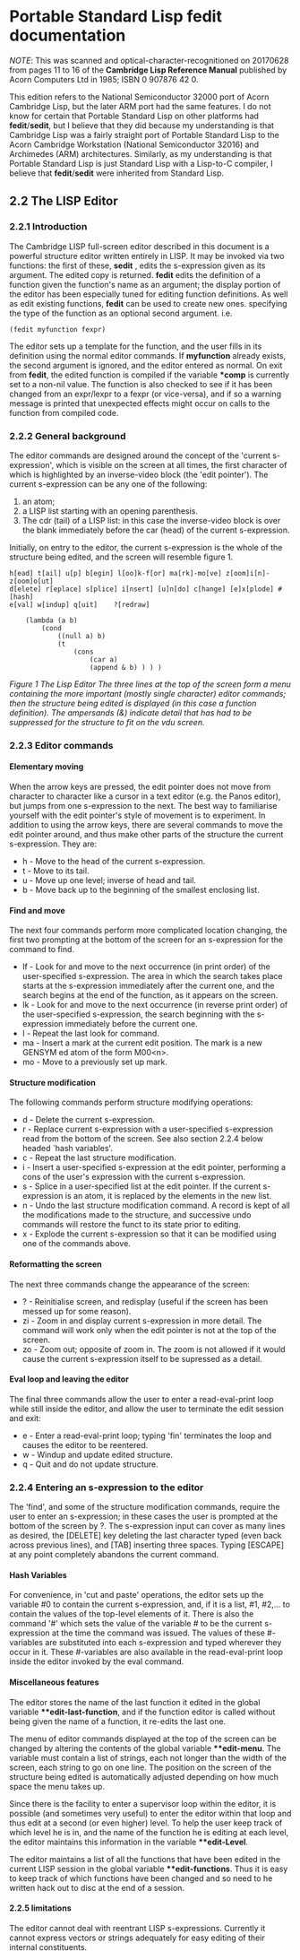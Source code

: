 # Portable Standard Lisp fedit documentation

*NOTE*: This was scanned and optical-character-recognitioned on 20170628 from pages 11 to 16 of the **Cambridge Lisp Reference Manual** published by Acorn Computers Ltd in 1985; ISBN 0 907876 42 0.

This edition refers to the National Semiconductor 32000 port of Acorn Cambridge Lisp, but the later ARM port had the same features. I do not know for certain that Portable Standard Lisp on other platforms had **fedit**/**sedit**, but I believe that they did because my understanding is that Cambridge Lisp was a fairly straight port of Portable Standard Lisp to the Acorn Cambridge Workstation (National Semiconductor 32016) and Archimedes (ARM) architectures. Similarly, as my understanding is that Portable Standard Lisp is just Standard Lisp with a Lisp-to-C compiler, I believe that **fedit**/**sedit** were inherited from Standard Lisp.


## 2.2 The LISP Editor

### 2.2.1 Introduction

The Cambridge LISP full-screen editor described in this document is a powerful structure editor written entirely in LISP. It may be invoked via two functions: the first of these, **sedit** , edits the s-expression given as its argument. The edited copy is returned. **fedit** edits the definition of a function given the function's name as an argument; the display portion of the editor has been especially tuned for editing function definitions. As well as edit existing functions, **fedit** can be used to create new ones. specifying the type of the function as an optional second argument. i.e.

    (fedit myfunction fexpr)

The editor sets up a template for the function, and the user fills in its definition using the normal editor commands. If **myfunction** already exists, the second argument is ignored, and the editor entered as normal. On exit from **fedit**, the edited function is compiled if the variable **\*comp** is currently set to a non-nil value. The function is also checked to see if it has been changed from an expr/lexpr to a fexpr (or vice-versa), and if so a warning message is printed that unexpected effects might occur on calls to the function from compiled code.

### 2.2.2 General background

The editor commands are designed around the concept of the 'current s-expression', which is visible on the screen at all times, the first character of which is highlighted by an inverse-video block (the 'edit pointer'). The current s-expression can be any one of the following:

1. an atom;
2. a LISP list starting with an opening parenthesis.
3. The cdr (tail) of a LISP list: in this case the inverse-video block is over the blank immediately before the car (head) of the current s-expression.

Initially, on entry to the editor, the current s-expression is the whole of the structure being edited, and the screen will resemble figure 1.

    h[ead] t[ail] u[p] b[egin] l[oo]k-f[or] ma[rk]-mo[ve] z[oom]i[n]-z[oom]o[ut]
    d[elete] r[eplace] s[plice] i[nsert] [u]n[do] c[hange] [e]x[plode] #[hash]
    e[val] w[indup] q[uit]    ?[redraw]

        (lambda (a b)
            (cond
                ((null a) b)
                (t
                    (cons
                        (car a)
                        (append & b) ) ) )

*Figure 1 The Lisp Editor The three lines at the top of the screen form a menu containing the more important (mostly single character) editor commands; then the structure being edited is displayed (in this case a function definition). The ampersands (&) indicate detail that has had to be suppressed for the structure to fit on the vdu screen.*

### 2.2.3 Editor commands

#### Elementary moving

When the arrow keys are pressed, the edit pointer does not move from character to character like a cursor in a text editor (e.g. the Panos editor), but jumps from one s-expression to the next. The best way to familiarise yourself with the edit pointer's style of movement is to experiment. In addition to using the arrow keys, there are several commands to move the edit pointer around, and thus make other parts of the structure the current s-expression. They are:

* h - Move to the head of the current s-expression.
* t - Move to its tail.
* u - Move up one level; inverse of head and tail.
* b - Move back up to the beginning of the smallest enclosing list.

#### Find and move

The next four commands perform more complicated location changing, the first two prompting at the bottom of the screen for an s-expression for the command to find.

* lf - Look for and move to the next occurrence (in print order) of the user-specified s-expression. The area in which the search takes place starts at the s-expression immediately after the current one, and the search begins at the end of the function, as it appears on the screen.
* lk - Look for and move to the next occurrence (in reverse print order) of the user-specified s-expression, the search beginning with the s-expression immediately before the current one.
* l - Repeat the last look for command.
* ma - Insert a mark at the current edit position. The mark is a new GENSYM ed atom of the form M00\<n\>.
* mo - Move to a previously set up mark.

#### Structure modification

The following commands perform structure modifying operations:

* d - Delete the current s-expression.
* r - Replace current s-expression with a user-specified s-expression read from the bottom of the screen. See also section 2.2.4 below headed `hash variables'.
* c - Repeat the last structure modification.
* i - Insert a user-specified s-expression at the edit pointer, performing a cons of the user's expression with the current s-expression.
* s - Splice in a user-specified list at the edit pointer. If the current s-expression is an atom, it is replaced by the elements in the new list.
* n - Undo the last structure modification command. A record is kept of all the modifications made to the structure, and successive undo commands will restore the funct to its state prior to editing.
* x - Explode the current s-expression so that it can be modified using one of the commands above.

#### Reformatting the screen

The next three commands change the appearance of the screen:

* ? - Reinitialise screen, and redisplay (useful if the screen has been messed up for some reason).
* zi - Zoom in and display current s-expression in more detail. The command will work only when the edit pointer is not at the top of the screen.
* zo - Zoom out; opposite of zoom in. The zoom is not allowed if it would cause the current s-expression itself to be supressed as a detail.

#### Eval loop and leaving the editor

The final three commands allow the user to enter a read-eval-print loop while still inside the editor, and allow the user to terminate the edit session and exit:

* e - Enter a read-eval-print loop; typing 'fin' terminates the loop and causes the editor to be reentered.
* w - Windup and update edited structure.
* q - Quit and do not update structure.

### 2.2.4 Entering an s-expression to the editor

The 'find', and some of the structure modification commands, require the user to enter an s-expression; in these cases the user is prompted at the bottom of the screen by ?. The s-expression input can cover as many lines as desired, the \[DELETE\] key deleting the last character typed (even back across previous lines), and \[TAB\] inserting three spaces. Typing \[ESCAPE\] at any point completely abandons the current command.

#### Hash Variables

For convenience, in 'cut and paste' operations, the editor sets up the variable #0 to contain the current s-expression, and, if it is a list, #1, #2,... to contain the values of the top-level elements of it. There is also the command '#' which sets the value of the variable # to be the current s-expression at the time the command was issued. The values of these #- variables are substituted into each s-expression and typed wherever they occur in it. These #-variables are also available in the read-eval-print loop inside the editor invoked by the eval command.

#### Miscellaneous features

The editor stores the name of the last function it edited in the global variable **\*\*edit-last-function**, and if the function editor is called without being given the name of a function, it re-edits the last one.

The menu of editor commands displayed at the top of the screen can be changed by altering the contents of the global variable **\*\*edit-menu**. The variable must contain a list of strings, each not longer than the width of the screen, each string to go on one line. The position on the screen of the structure being edited is automatically adjusted depending on how much space the menu takes up.

Since there is the facility to enter a supervisor loop within the editor, it is possible (and sometimes very useful) to enter the editor within that loop and thus edit at a second (or even higher) level. To help the user keep track of which level he is in, and the name of the function he is editing at each level, the editor maintains this information in the variable **\*\*edit-Level**.

The editor maintains a list of all the functions that have been edited in the current LISP session in the global variable **\*\*edit-functions**. Thus it is easy to keep track of which functions have been changed and so need to he written hack out to disc at the end of a session.

#### 2.2.5 limitations

The editor cannot deal with reentrant LISP s-expressions. Currently it cannot express vectors or strings adequately for easy editing of their internal constituents.






